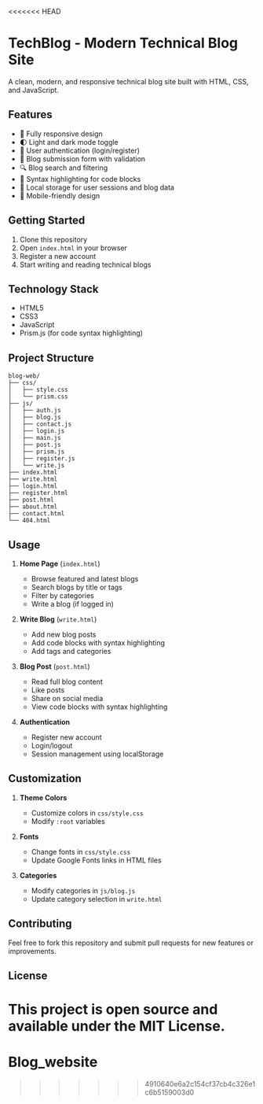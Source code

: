 <<<<<<< HEAD
# TechBlog - Modern Technical Blog Site

A clean, modern, and responsive technical blog site built with HTML, CSS, and JavaScript.

## Features

- 📱 Fully responsive design
- 🌓 Light and dark mode toggle
- 🔐 User authentication (login/register)
- 📝 Blog submission form with validation
- 🔍 Blog search and filtering
- 🎨 Syntax highlighting for code blocks
- 🔄 Local storage for user sessions and blog data
- 📱 Mobile-friendly design

## Getting Started

1. Clone this repository
2. Open `index.html` in your browser
3. Register a new account
4. Start writing and reading technical blogs

## Technology Stack

- HTML5
- CSS3
- JavaScript
- Prism.js (for code syntax highlighting)

## Project Structure

```
blog-web/
├── css/
│   ├── style.css
│   └── prism.css
├── js/
│   ├── auth.js
│   ├── blog.js
│   ├── contact.js
│   ├── login.js
│   ├── main.js
│   ├── post.js
│   ├── prism.js
│   ├── register.js
│   └── write.js
├── index.html
├── write.html
├── login.html
├── register.html
├── post.html
├── about.html
├── contact.html
└── 404.html
```

## Usage

1. **Home Page** (`index.html`)
   - Browse featured and latest blogs
   - Search blogs by title or tags
   - Filter by categories
   - Write a blog (if logged in)

2. **Write Blog** (`write.html`)
   - Add new blog posts
   - Add code blocks with syntax highlighting
   - Add tags and categories

3. **Blog Post** (`post.html`)
   - Read full blog content
   - Like posts
   - Share on social media
   - View code blocks with syntax highlighting

4. **Authentication**
   - Register new account
   - Login/logout
   - Session management using localStorage

## Customization

1. **Theme Colors**
   - Customize colors in `css/style.css`
   - Modify `:root` variables

2. **Fonts**
   - Change fonts in `css/style.css`
   - Update Google Fonts links in HTML files

3. **Categories**
   - Modify categories in `js/blog.js`
   - Update category selection in `write.html`

## Contributing

Feel free to fork this repository and submit pull requests for new features or improvements.

## License

This project is open source and available under the MIT License.
=======
# Blog_website
>>>>>>> 4910640e6a2c154cf37cb4c326e1c6b5159003d0
